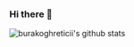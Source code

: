 ### Hi there 👋

<!--
**burakogreticii/burakogreticii** is a ✨ _special_ ✨ repository because its `README.md` (this file) appears on your GitHub profile.

Here are some ideas to get you started:

- 🔭 I’m currently working on ...
- 🌱 I’m currently learning ...
- 👯 I’m looking to collaborate on ...
- 🤔 I’m looking for help with ...
- 💬 Ask me about ...
- 📫 How to reach me: ...
- 😄 Pronouns: ...
- ⚡ Fun fact: ...
-->
![burakoghreticii's github stats](https://github-readme-stats.vercel.app/api?username=burakogreticii&show_icons=true&theme=radical)

